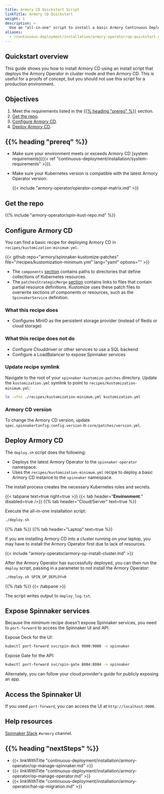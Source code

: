 ```yaml
---
title: Armory CD Quickstart Script
linkTitle: Armory CD Quickstart
weight: 1
description: >
  Use an "all-in-one" script to install a basic Armory Continuous Deployment instance for evaluation.
aliases:
  - /continuous-deployment/installation/armory-operator/op-quickstart.md
---
```


## Quickstart overview 

This guide shows you how to install Armory CD using an install script that deploys the Armory Operator in cluster mode and then Armory CD. This is useful for a proofs of concept, but you should not use this script for a production environment.

## Objectives

1. Meet the requirements listed in the [{{% heading "prereq" %}}](#before-you-begin) section.
1. [Get the repo](#get-the-repo).
1. [Configure Armory CD](#configure-armory-cd).
1. [Deploy Armory CD](#deploy-armory-cd).

## {{% heading "prereq" %}}

* Make sure your environment meets or exceeds Armory CD [system requirements]({{< ref "continuous-deployment/installation/system-requirements" >}}).
* Make sure your Kubernetes version is compatible with the latest Armory Operator version.

  {{< include "armory-operator/operator-compat-matrix.md" >}}

## Get the repo

{{% include "armory-operator/spin-kust-repo.md" %}}

## Configure Armory CD

You can find a basic recipe for deploying Armory CD in `recipes/kustomization-minimum.yml`.

{{< github repo="armory/spinnaker-kustomize-patches" file="/recipes/kustomization-minimum.yml" lang="yaml" options="" >}}

* The `components` [section](https://kubectl.docs.kubernetes.io/guides/config_management/components/)
  contains paths to directories that define collections of Kubernetes resources.
* The `patchesStrategicMerge` [section](https://kubectl.docs.kubernetes.io/references/kustomize/kustomization/patchesstrategicmerge/) contains links to files that contain partial resource definitions. Kustomize uses these patch files to overwrite sections of components or resources, such as the `SpinnakerService` definition.

### What this recipe does

* Configures MinIO as the persistent storage provider (instead of Redis or cloud storage)

### What this recipe does not do

* Configure Clouddriver or other services to use a SQL backend
* Configure a LoadBalancer to expose Spinnaker services

### Update recipe symlink

Navigate to the root of your `spinnaker-kustomize-patches` directory. Update the `kustomization.yml` symlink to point to `recipes/kustomization-minimum.yml`:

```bash
ln -vfns ./recipes/kustomization-minimum.yml kustomization.yml
```

### Armory CD version

To change the Armory CD version, update `spec.spinnakerConfig.config.version` in `core/patches/version.yml`.

## Deploy Armory CD

The `deploy.sh` script does the following:

* Deploys the latest Armory Operator to the `spinnaker-operator` namespace.
* Uses the `recipes/kustomization-minimum.yml` recipe to deploy a basic Armory CD instance to the `spinnaker` namespace.

The install process creates the necessary Kubernetes roles and secrets.

{{< tabpane text=true right=true >}}
{{< tab header="**Environment**:" disabled=true />}}
{{% tab header="Cloud/Server" text=true %}}

Execute the all-in-one installation script:

```bash
./deploy.sh
```


{{% /tab %}}
{{% tab header="Laptop" text=true %}}

If you are installing Armory CD into a cluster running on your laptop, you may have to install the Armory Operator first due to lack of resources. 

{{< include "armory-operator/armory-op-install-cluster.md" >}}

After the Armory Operator has successfully deployed, you can then run the `deploy` script, passing in a parameter to not install the Armory Operator:

```bash
./deploy.sh SPIN_OP_DEPLOY=0
```
{{% /tab %}}
{{< /tabpane >}}

The script writes output to `deploy_log.txt`.

## Expose Spinnaker services

Because the minimum recipe doesn't expose Spinnaker services, you need to `port-forward` to access the Spinnaker UI and API.

Expose Deck for the UI:

```bash
kubectl port-forward svc/spin-deck 9000:9000 -n spinnaker
```

Expose Gate for the API:

```bash
kubectl port-forward svc/spin-gate 8084:8084 -n spinnaker
```

Alternately, you can follow your cloud provider's guide for publicly exposing an app.

## Access the Spinnaker UI

If you used `port-forward`, you can access the UI at `http://localhost:9000`.

## Help resources

[Spinnaker Slack](https://join.spinnaker.io/) `#armory` channel.


## {{% heading "nextSteps" %}}

* {{< linkWithTitle "continuous-deployment/installation/armory-operator/op-manage-spinnaker.md" >}}
* {{< linkWithTitle "continuous-deployment/installation/armory-operator/op-manage-operator.md" >}}
* {{< linkWithTitle "continuous-deployment/installation/armory-operator/hal-op-migration.md" >}}